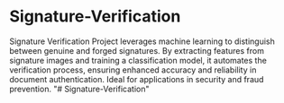 # Signature-Verification
 Signature Verification Project leverages machine learning to distinguish between genuine and forged signatures. By extracting features from signature images and training a classification model, it automates the verification process, ensuring enhanced accuracy and reliability in document authentication. Ideal for applications in security and fraud prevention.
"# Signature-Verification" 
